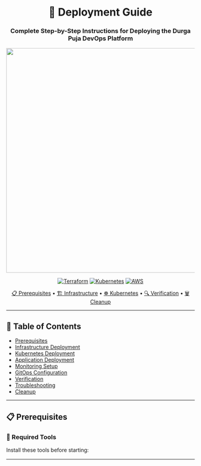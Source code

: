 <div align="center">

# 🚀 Deployment Guide

### Complete Step-by-Step Instructions for Deploying the Durga Puja DevOps Platform

<img src="https://user-images.githubusercontent.com/74038190/212284100-561aa473-3905-4a80-b561-0d28506553ee.gif" width="600">

[![Terraform](https://img.shields.io/badge/Terraform-7B42BC?style=for-the-badge&logo=terraform&logoColor=white)](https://terraform.io)
[![Kubernetes](https://img.shields.io/badge/Kubernetes-326CE5?style=for-the-badge&logo=kubernetes&logoColor=white)](https://kubernetes.io)
[![AWS](https://img.shields.io/badge/AWS-FF9900?style=for-the-badge&logo=amazonaws&logoColor=white)](https://aws.amazon.com)

[📋 Prerequisites](#-prerequisites) • [🏗️ Infrastructure](#️-infrastructure-deployment) • [☸️ Kubernetes](#️-kubernetes-deployment) • [🔍 Verification](#-verification) • [🗑️ Cleanup](#️-cleanup)

</div>

---

## 📑 Table of Contents

- [Prerequisites](#-prerequisites)
- [Infrastructure Deployment](#️-infrastructure-deployment)
- [Kubernetes Deployment](#️-kubernetes-deployment)
- [Application Deployment](#-application-deployment)
- [Monitoring Setup](#-monitoring-setup)
- [GitOps Configuration](#-gitops-configuration)
- [Verification](#-verification)
- [Troubleshooting](#-troubleshooting)
- [Cleanup](#️-cleanup)

---

## 📋 Prerequisites

### 🔧 Required Tools

Install these tools before starting:

<table>
<tr>
<td width="50%">

**Command Line Tools**

### AWS CLI
```
curl "https://awscli.amazonaws.com/awscli-exe-linux-x86_64.zip" -o "awscliv2.zip"
unzip awscliv2.zip
sudo ./aws/install
```

### Terraform
```
wget https://releases.hashicorp.com/terraform/1.5.0/terraform_1.5.0_linux_amd64.zip
unzip terraform_1.5.0_linux_amd64.zip
sudo mv terraform /usr/local/bin/
```

### kubectl
```
curl -LO "https://dl.k8s.io/release/$(curl -L -s https://dl.k8s.io/release/stable.txt)/bin/linux/amd64/kubectl"
sudo install -o root -g root -m 0755 kubectl /usr/local/bin/kubectl
```

### Helm
```
curl https://raw.githubusercontent.com/helm/helm/main/scripts/get-helm-3 | bash
```

</td>
<td width="50%">

---

## Verify Installation

### Check versions
```
aws --version
```
 aws-cli/2.x.x  

```
terraform --version
```
 Terraform v1.5.0  

```
kubectl version --client
```
 Client Version: v1.28.x  

```
helm version
```
 version.BuildInfo{Version:"v3.x.x"}  

```
docker --version
```
 Docker version 20.x.x  

---

## 🔑 AWS Account Setup

1. Create IAM User

- Create IAM user with admin access
```
aws iam create-user --user-name terraform-deployer
```

- Attach AdministratorAccess policy (for demo only)
```
aws iam attach-user-policy \
  --user-name terraform-deployer \
  --policy-arn arn:aws:iam::aws:policy/AdministratorAccess
```

- Create access keys
```
aws iam create-access-key --user-name terraform-deployer
```

**⚠️ Security Note: In production, use least-privilege IAM policies instead of AdministratorAccess.**

2. Configure AWS CLI
```
aws configure
```

- Enter your credentials:

AWS Access Key ID [None]: YOUR_ACCESS_KEY_ID  
AWS Secret Access Key [None]: YOUR_SECRET_ACCESS_KEY  
Default region name [None]: us-east-1  
Default output format [None]: json  

3. Verify AWS Configuration 

- Test AWS connectivity
```
aws sts get-caller-identity
```

- Expected output:
{
    "UserId": "AIDXXXXXXXXXXXXXXXXXX",
    "Account": "123456789012",
    "Arn": "arn:aws:iam::123456789012:user/terraform-deployer"
}

---

## 🐳 Docker Hub Setup

1. Create Docker Hub Account
- Visit Docker Hub and create an account.  

2. Create Access Token
- Login to Docker Hub
```
docker login
```

- Or create access token from Docker Hub Settings → Security

---

## 🔐 GitHub Secrets Setup
- Navigate to: https://github.com/YOUR_USERNAME/Durga-Puja_Website_Project/settings/secrets/actions

Add these secrets:

| 🧩 **Secret Name**      | 📝 **Description**        | 💡 **Example Value**                       |
| ----------------------- | ------------------------- | ------------------------------------------ |
| `AWS_ACCESS_KEY_ID`     | AWS Access Key            | `AKsdsaadODNN7EXAMPLE`                     |
| `AWS_SECRET_ACCESS_KEY` | AWS Secret Key            | `wJlradasdFEMI/K7MDENG/bPxascCYEXAMPLEKEY` |
| `DOCKER_USERNAME`       | Docker Hub username       | `yourusername`                             |
| `DOCKER_PASSWORD`       | Docker Hub password/token | `dckr_pat_xxxxx`                           |
| `MONGODB_PASSWORD`      | Database password         | `SecurePassword123!`                       |
| `REDIS_PASSWORD`        | Redis password            | `SecureRedisPass456!`                      |
| `VITE_API_URL`          | Frontend API base URL     | `http://your-lb-url.com/api`               |

---

## 🏗️ Infrastructure Deployment

### Step 1: Clone Repository
- Clone the repository
```
git clone https://github.com/SHUBHADEEPXT/Durga-Puja_Website_Project.git
cd Durga-Puja_Website_Project
```
### Step 2: Review Terraform Configuration
```
cd infrastructure/terraform
```
-  Check the structure
```
tree -L 2
```
- Output:
.
├── main.tf              # Main configuration
├── variables.tf         # Input variables
├── outputs.tf          # Output values
├── terraform.tfvars    # Variable values
├── modules/
│   ├── vpc/           # VPC module
│   ├── eks/           # EKS module
│   ├── rds/           # RDS module
│   └── elasticache/   # ElastiCache module
└── backend.tf         # State backend config

### Step 3: Initialize Terraform
- Initialize Terraform (downloads providers)
```
terraform init
```

- Expected output:
Initializing modules...
Initializing the backend...
Initializing provider plugins...
- Finding latest version of hashicorp/aws...
- Installing hashicorp/aws v5.x.x...

Terraform has been successfully initialized!

### Step 4: Validate Configuration
- Check syntax
```
terraform fmt -recursive
```
-  Validate configuration
```
terraform validate
```
- Expected output:
Success! The configuration is valid.

### Step 5: Review Infrastructure Plan
- Generate and review plan
```
terraform plan
```
- Save plan to file (optional)
```
terraform plan -out=tfplan
```
- Expected Resources to be Created:

✅ VPC with 9 subnets across 3 AZs  
✅ Internet Gateway  
✅ 3 NAT Gateways  
✅ Route Tables (6)  
✅ Security Groups (5)  
✅ EKS Cluster  
✅ EKS Node Groups (2)  
✅ RDS PostgreSQL Instance  
✅ ElastiCache Redis Cluster  
✅ S3 Bucket  
✅ IAM Roles and Policies (~15)  

Total Resources: ~49

### Step 6: Deploy Infrastructure
- Apply the configuration
```
terraform apply -auto-approve
```
- This takes approximately 20-25 minutes
- Deployment Timeline:

⏱️  0-5 min:   VPC, Subnets, NAT Gateways created  
⏱️  5-15 min:  EKS Cluster creation (longest step)  
⏱️  15-20 min: RDS, ElastiCache, Node Groupss  
⏱️  20-25 min: IAM roles, Security groups finalization  

### Step 7: Capture Outputs
- Save all outputs
```
terraform output > ../outputs.txt
```
- Important outputs:

terraform output eks_cluster_endpoint  
terraform output rds_endpoint  
terraform output redis_endpoint  
terraform output configure_kubectl  

Sample Output:
hclconfigure_kubectl = "aws eks update-kubeconfig --region us-east-1 --name durga-puja-eks"  
eks_cluster_endpoint = "https://XXXXX.gr7.us-east-1.eks.amazonaws.com"  
eks_cluster_name = "durga-puja-eks"  
rds_endpoint = "durga-puja-db.xxxxx.us-east-1.rds.amazonaws.com:5432"  
redis_endpoint = "master.durga-puja-redis.xxxxx.use1.cache.amazonaws.com:6379"  
s3_bucket_name = "durga-puja-assets-xxxxx"  
vpc_id = "vpc-0xxxxx"  

---

## ☸️ Kubernetes Deployment

### Step 1: Configure kubectl
-  Configure kubectl to connect to EKS cluster
```
aws eks update-kubeconfig --region us-east-1 --name durga-puja-eks
```
- Verify connection
```
kubectl get nodes
```
- Expected output:  
NAME                         STATUS   ROLES    AGE   VERSION
ip-10-0-11-xx.ec2.internal   Ready    <none>   5m    v1.28.x
ip-10-0-12-xx.ec2.internal   Ready    <none>   5m    v1.28.x
ip-10-0-13-xx.ec2.internal   Ready    <none>   5m    v1.28.x
  

### Step 2: Install AWS Load Balancer Controller
- Add EKS Helm repository
```
helm repo add eks https://aws.github.io/eks-charts
helm repo update
```
- Install AWS Load Balancer Controller
```
helm install aws-load-balancer-controller eks/aws-load-balancer-controller \
  -n kube-system \
  --set clusterName=durga-puja-eks \
  --set serviceAccount.create=false
```
- Verify installation
```
kubectl get deployment -n kube-system aws-load-balancer-controller
```

- Expected output:  

NAME                           READY   UP-TO-DATE   AVAILABLE   AGE
aws-load-balancer-controller   2/2     2            2           1m
  
### Step 3: Update Kubernetes Secrets
```
cd ../kubernetes/secrets
```
-  Get RDS and Redis endpoints from Terraform output

RDS_ENDPOINT=$(cd ../../terraform && terraform output -raw rds_endpoint)  
REDIS_ENDPOINT=$(cd ../../terraform && terraform output -raw redis_endpoint)  

echo "RDS: $RDS_ENDPOINT"  
echo "Redis: $REDIS_ENDPOINT"  
Edit backend-secrets.yaml:  
yamlapiVersion: v1  
kind: Secret  
metadata:  
  name: backend-secrets  
  namespace: durga-puja  
type: Opaque  
stringData:  
  # Update with actual endpoints from Terraform output  
  MONGODB_URI: "postgresql://admin:YOUR_PASSWORD@${RDS_ENDPOINT}/durgapuja"  
  REDIS_URL: "redis://:YOUR_REDIS_PASSWORD@${REDIS_ENDPOINT}"  
  JWT_SECRET: "your-super-secret-jwt-key-change-in-production"   
  CLOUDINARY_CLOUD_NAME: "your-cloudinary-cloud-name"  
  CLOUDINARY_API_KEY: "your-cloudinary-api-key"  
  CLOUDINARY_API_SECRET: "your-cloudinary-api-secret"  

---

## 📦 Application Deployment

### Step 1: Create Namespaces
```
cd ../kubernetes
```
-  Apply namespaces
```
kubectl apply -f namespaces/
```
-  Expected output:
namespace/durga-puja created
Step 2: Apply ConfigMaps
bash# Apply configuration
kubectl apply -f configmaps/

- Verify
```
kubectl get configmap -n durga-puja
```
- Expected output:  
NAME              DATA   AGE
backend-config    5      10s
frontend-config   3      10s
  
### Step 3: Apply Secrets
- Apply secrets
```
kubectl apply -f secrets/
```
- Verify (values should be hidden)
```
kubectl get secrets -n durga-puja
```
- Expected output:  
NAME              TYPE     DATA   AGE
backend-secrets   Opaque   6      10s

### Step 4: Deploy Applications
- Deploy backend and frontend
```
kubectl apply -f deployments/
```
- Expected output:  

deployment.apps/backend created
horizontalpodautoscaler.autoscaling/backend-hpa created
deployment.apps/frontend created
horizontalpodautoscaler.autoscaling/frontend-hpa created

## Monitor Deployment:
- Watch pods being created
```
kubectl get pods -n durga-puja -w
```
- Expected progression:  
NAME                       READY   STATUS              RESTARTS   AGE
backend-xxxxx-xxxxx        0/1     ContainerCreating   0          10s
backend-xxxxx-xxxxx        0/1     Running             0          30s
backend-xxxxx-xxxxx        1/1     Running             0          45s
frontend-xxxxx-xxxxx       0/1     ContainerCreating   0          10s
frontend-xxxxx-xxxxx       1/1     Running             0          40s

### Step 5: Create Services
- Apply services
```
kubectl apply -f services/
```
- Verify services
```
kubectl get svc -n durga-puja
```
- Expected output:  
NAME               TYPE           CLUSTER-IP       EXTERNAL-IP   PORT(S)        AGE
backend-service    ClusterIP      172.20.XX.XX     <none>        5000/TCP       30s
frontend-service   LoadBalancer   172.20.XX.XX     <pending>     80:30XXX/TCP   30s

### Step 6: Create Ingress
- Apply ingress
```
kubectl apply -f ingress/
```
-  Watch for Load Balancer creation (takes 2-3 minutes)
```
kubectl get ingress -n durga-puja -w
```
- Expected output after 2-3 minutes:  
NAME                 CLASS   HOSTS   ADDRESS                                    PORTS   AGE
durga-puja-ingress   alb     *       k8s-durgapuj-xxxxx-xxxxx.us-east-1.elb.amazonaws.com   80      3m
  
### Step 7: Wait for Application to be Ready
- Check deployment status
```
kubectl rollout status deployment/backend -n durga-puja
kubectl rollout status deployment/frontend -n durga-puja
```
- Expected output:  
deployment "backend" successfully rolled out
deployment "frontend" successfully rolled out

- Get all resources
```
kubectl get all -n durga-puja
```

---

## 📊 Monitoring Setup

### Step 1: Install Prometheus & Grafana
- Add Prometheus Helm repository
```
helm repo add prometheus-community https://prometheus-community.github.io/helm-charts
helm repo update
```
- Install kube-prometheus-stack
```
helm install monitoring prometheus-community/kube-prometheus-stack \
  --namespace monitoring \
  --create-namespace \
  --set grafana.adminPassword=admin123 \
  --set prometheus.prometheusSpec.serviceMonitorSelectorNilUsesHelmValues=false \
  --wait \
  --timeout 10m
```
- This takes 5-7 minutes

### Step 2: Verify Monitoring Installation
- Check monitoring namespace
```
kubectl get pods -n monitoring
```
- Expected output:  
NAME                                                   READY   STATUS    RESTARTS   AGE
monitoring-grafana-xxxxx-xxxxx                         3/3     Running   0          5m
monitoring-kube-prometheus-operator-xxxxx-xxxxx        1/1     Running   0          5m
monitoring-kube-state-metrics-xxxxx-xxxxx              1/1     Running   0          5m
monitoring-prometheus-node-exporter-xxxxx              1/1     Running   0          5m
prometheus-monitoring-kube-prometheus-prometheus-0     2/2     Running   0          5m

### Step 3: Access Grafana
- Port forward Grafana to local machine
```
kubectl port-forward -n monitoring svc/monitoring-grafana 3000:80
```
- Access Grafana:
	URL: http://localhost:3000
	Username: admin
	Password: admin123

- Available Dashboards:

Kubernetes / Compute Resources / Cluster
Kubernetes / Compute Resources / Namespace (Pods)
Kubernetes / Compute Resources / Node (Pods)
Node Exporter / Nodes

## Step 4: Access Prometheus
-  Port forward Prometheus
```
kubectl port-forward -n monitoring svc/monitoring-kube-prometheus-prometheus 9090:9090
```

-  Access Prometheus:
	URL: http://localhost:9090

---

## 🔄 GitOps Configuration

### Step 1: Install ArgoCD
- Create ArgoCD namespace
```
kubectl create namespace argocd
```
- Install ArgoCD
```
kubectl apply -n argocd -f https://raw.githubusercontent.com/argoproj/argo-cd/stable/manifests/install.yaml
```
- Wait for ArgoCD pods (takes 3-5 minutes)
```
kubectl get pods -n argocd -w
```

### Step 2: Get ArgoCD Admin Password
- Retrieve admin password
```
ARGOCD_PASSWORD=$(kubectl -n argocd get secret argocd-initial-admin-secret \
  -o jsonpath="{.data.password}" | base64 -d)

echo "ArgoCD Admin Password: $ARGOCD_PASSWORD"
```

- Save this password!

### Step 3: Access ArgoCD UI
-  Port forward ArgoCD server
```
kubectl port-forward -n argocd svc/argocd-server 8080:443
```
- Access ArgoCD:
	URL: https://localhost:8080
	Username: admin
	Password: (from previous step)

### Step 4: Create ArgoCD Application
- Option A: Via UI

	Click "+ NEW APP"
	Fill in details:

	Application Name: durga-puja-platform
	Project: default
	Sync Policy: Automatic
	Repository URL: https://github.com/SHUBHADEEPXT/Durga-Puja_Website_Project
	Revision: main
	Path: infrastructure/kubernetes
	Cluster URL: https://kubernetes.default.svc
	Namespace: durga-puja


	Click "CREATE"

- Option B: Via CLI
- Install ArgoCD CLI
```
curl -sSL -o argocd-linux-amd64 https://github.com/argoproj/argo-cd/releases/latest/download/argocd-linux-amd64
sudo install -m 555 argocd-linux-amd64 /usr/local/bin/argocd
```
- Login
```
argocd login localhost:8080 --username admin --password $ARGOCD_PASSWORD --insecure
```
- Create application
```
argocd app create durga-puja-platform \
  --repo https://github.com/SHUBHADEEPXT/Durga-Puja_Website_Project \
  --path infrastructure/kubernetes \
  --dest-server https://kubernetes.default.svc \
  --dest-namespace durga-puja \
  --sync-policy automated \
  --auto-prune \
  --self-heal
```

- Option C: Via Kubernetes Manifest
```
cat <<EOF | kubectl apply -f -
apiVersion: argoproj.io/v1alpha1
kind: Application
metadata:
  name: durga-puja-platform
  namespace: argocd
spec:
  project: default
  source:
    repoURL: https://github.com/SHUBHADEEPXT/Durga-Puja_Website_Project
    targetRevision: main
    path: infrastructure/kubernetes
  destination:
    server: https://kubernetes.default.svc
    namespace: durga-puja
  syncPolicy:
    automated:
      prune: true
      selfHeal: true
    syncOptions:
    - CreateNamespace=true
EOF
```

### Step 5: Verify ArgoCD Sync
- Check application status
```
kubectl get applications -n argocd
```
- Expected output:  
NAME                   SYNC STATUS   HEALTH STATUS
durga-puja-platform    Synced        Healthy

- View sync details
```
argocd app get durga-puja-platform
```
---

## 🔍 Verification

### ✅ Infrastructure Verification
- Check VPC
```
aws ec2 describe-vpcs --filters "Name=tag:Name,Values=durga-puja-vpc"
```
- Check EKS Cluster
```
aws eks describe-cluster --name durga-puja-eks --query 'cluster.status'
```
- Check RDS
```
aws rds describe-db-instances --db-instance-identifier durga-puja-db
```
- Check ElastiCache
```
aws elasticache describe-cache-clusters --cache-cluster-id durga-puja-redis
```

### ✅ Kubernetes Verification
- Check cluster info
```
kubectl cluster-info
```
- Check nodes
```
kubectl get nodes -o wide
```
- Check all resources
```
kubectl get all -n durga-puja
```
- Check pod logs
```
kubectl logs -n durga-puja deployment/backend --tail=50
kubectl logs -n durga-puja deployment/frontend --tail=50
```

### ✅ Application Verification
- Get application URL
```
APP_URL=$(kubectl get ingress -n durga-puja durga-puja-ingress \
  -o jsonpath='{.status.loadBalancer.ingress[0].hostname}')

echo "Application URL: http://$APP_URL"
```
- Test backend health
```
curl http://$APP_URL/api/health
```
- Test frontend
```
curl http://$APP_URL
```

### ✅ Monitoring Verification
- Check Prometheus targets
```
kubectl port-forward -n monitoring svc/monitoring-kube-prometheus-prometheus 9090:9090 &
curl http://localhost:9090/api/v1/targets | jq '.data.activeTargets[] | .health'
```
- All should return "up"

### ✅ Auto-scaling Verification
- Check HPA status
```
kubectl get hpa -n durga-puja
```
- Expected output:  
NAME           REFERENCE             TARGETS   MINPODS   MAXPODS   REPLICAS   AGE
backend-hpa    Deployment/backend    15%/70%   3         10        3          10m
frontend-hpa   Deployment/frontend   12%/70%   3         10        3          10m
  
- Generate load (optional - test scaling)
```
kubectl run load-generator --image=busybox --restart=Never -- /bin/sh -c \
  "while true; do wget -q -O- http://backend-service.durga-puja:5000/api/health; done"
```
- Watch HPA scale up
```
kubectl get hpa -n durga-puja -w
```

---

## 🐛 Troubleshooting

### Common Issues

#### Issue 1: Pods Stuck in Pending
- Check pod events
```
kubectl describe pod <pod-name> -n durga-puja
```
- Common causes:
	- Insufficient node resouces
	- Image pull errors
	- PVC issues

- Solution: Check node resources
```
kubectl top nodes
kubectl describe nodes
```

### Issue 2: ImagePullBackOff
- Check image name
```
kubectl get deployment backend -n durga-puja -o yaml | grep image
```
- Verify image exists in Docker Hub
```
docker pull difindoxt/durga-puja-backend:latest
```
- Solution: Update image name if incorrect
```
kubectl set image deployment/backend \
  backend=difindoxt/durga-puja-backend:latest \
  -n durga-puja
```

### Issue 3: Ingress No Address
- Check Load Balancer Controller
```
kubectl get deployment -n kube-system aws-load-balancer-controller
```
- If not installed, install it:
```
helm install aws-load-balancer-controller eks/aws-load-balancer-controller \
  -n kube-system \
  --set clusterName=durga-puja-eks
```
- Wait 2-3 minutes and check again
```
kubectl get ingress -n durga-puja
```

### Issue 4: Database Connection Failed
- Check RDS security group
```
aws rds describe-db-instances \
  --db-instance-identifier durga-puja-db \
  --query 'DBInstances[0].VpcSecurityGroups'
```
- Verify security group allows traffic from EKS nodes
- Check pod logs for connection errors
```
kubectl logs deployment/backend -n durga-puja
```

### Issue 5: Terraform State Lock
- If terraform commands hang with "Acquiring state lock..."
- Force unlock (use with caution)
```
terraform force-unlock <LOCK_ID>
```
- Find lock ID in the error message

---

## 🗑️ Cleanup
⚠️ Important: Complete Cleanup to Avoidd Charges   

###Step 1: Delete Kubernetes Resources
- Delete application
```
kubectl delete namespace durga-puja
```
- Delete monitoring
```
helm uninstall monitoring -n monitoring
kubectl delete namespace monitoring
```
- Delete ArgoCD
```
kubectl delete namespace argocd
```
- Wait for Load Balancers to be deleted (2-3 minutes)
sleep 180

### Step 2: Delete AWS Load Balancers (If Still Present)
- Find Load Balancers
```
aws elbv2 describe-load-balancers \
  --query "LoadBalancers[?VpcId=='$(cd infrastructure/terraform && terraform output -raw vpc_id)'].LoadBalancerArn" \
  --output text
```
- Delete each Load Balancer
```
aws elbv2 delete-load-balancer --load-balancer-arn <ARN>
```
- Delete Target Groups
```
aws elbv2 describe-target-groups \
  --query "TargetGroups[?VpcId=='$(cd infrastructure/terraform && terraform output -raw vpc_id)'].TargetGroupArn" \
  --output text

aws elbv2 delete-target-group --target-group-arn <ARN>
```

### Step 3: Destroy Terraform Infrastructure
```
cd infrastructure/terraform
```
- Destroy all resources
```
terraform destroy -auto-approve
```
- This takes 8-10 minutes

### Step 4: Verify Complete Cleanup

- Check for remaining resources
```
aws eks list-clusters
aws rds describe-db-instances
aws elasticache describe-cache-clusters
aws ec2 describe-vpcs --filters "Name=tag:Name,Values=durga-puja-vpc"
```
- All should return empty or not found

### Step 5: Clean Local State
- Remove Terraform state files (optional)
```
rm -rf .terraform/
rm terraform.tfstate*
rm tfplan
```
- Remove kubeconfig context
```
kubectl config delete-context arn:aws:eks:us-east-1:ACCOUNT_ID:cluster/durga-puja-eks
```

---

## 📊 Deployment Checklist

- Use this checklist to track your deployment progress:

	- Prerequisites installed and verified
	- AWS credentials configured
	- GitHub secrets added
	- Docker Hub account created
	- Repository cloned
	- Terraform initialized
	- Infrastructure deployed (25 min)
	- kubectl configured
	- AWS Load Balancer Controller installed
	- Kubernetes secrets updated
	- Application deployed
	- Services and Ingress created
	- Monitoring stack installed
	- ArgoCD installed and configured
	- Application accessible via Load Balancer
	- Grafana dashboards working
	- ArgoCD syncing successfully
 
## Screenshots taken
	- Infrastructure destroyed
	- Cleanup verified

---

## 💡 Best Practices

- Security

✅ Use IAM roles instead of access keys when possible  
✅ Enable encryption at rest for RDS and S3  
✅ Use private subnets for application workloads  
✅ Implement network policies in Kubernetes  
✅ Rotate secrets regularly   
✅ Use AWS Secrets Manager for production  

- Cost Optimization

✅ Use spot instances for non-production workloads  
✅ Enable EKS cluster autoscaler  
✅ Right-size RDS and ElastiCache instances  
✅ Use S3 lifecycle policies  
✅ Destroy resources when not in use  
✅ Monitor costs with AWS Cost Explorer  
 
- High Availability

✅ Deploy across multiple AZs  
✅ Use RDS Multi-AZ for production  
✅ Configure HPA for auto-scaling  
✅ Implement health checks and readiness probes  
✅ Use ELB for load distribution  

- Monitoring

✅ Set up CloudWatch alarms  
✅ Configure Prometheus alerts  
✅ Enable logging to CloudWatch Logs  
✅ Use distributed tracing in production  
✅ Regular review of dashboards  
 
---

## 📞 Support

- If you encounter issues during deployment:
- Check Logs
```
   kubectl logs -n durga-puja deployment/backend
   terraform show
```
- Review Documentation
	- Terraform AWS Provider
	- EKS Best Practices
	- Kubernetes Documentation

---

## Common Issues

- See TROUBLESHOOTING.md
- Check GitHub Issues

---

## Get Help

- Open an issue on GitHub
- Contact: shubhadeep010@gmail.com

---

🎉 Deployment Complete!  
If you successfully deployed the platform, give it a ⭐️!  
Next Steps:  

- Take screenshots for documentation
- Configure monitoring alerts
- Set up backup strategies
- Plan production deployment

Made with ❤️ by Shubhadeep
<img src="https://user-images.githubusercontent.com/74038190/212284100-561aa473-3905-4a80-b561-0d28506553ee.gif" width="400">


